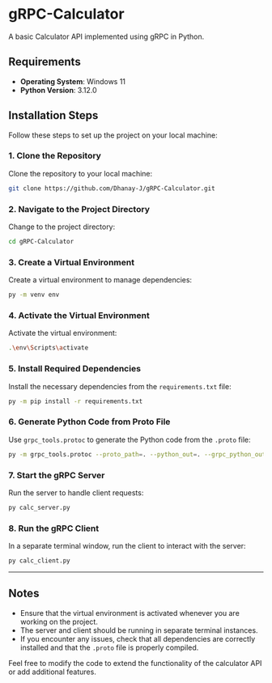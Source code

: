 # gRPC-Calculator

A basic Calculator API implemented using gRPC in Python.

## Requirements

- **Operating System**: Windows 11
- **Python Version**: 3.12.0

## Installation Steps

Follow these steps to set up the project on your local machine:

### 1. Clone the Repository

Clone the repository to your local machine:

```bash
git clone https://github.com/Dhanay-J/gRPC-Calculator.git
```

### 2. Navigate to the Project Directory

Change to the project directory:

```bash
cd gRPC-Calculator
```

### 3. Create a Virtual Environment

Create a virtual environment to manage dependencies:

```bash
py -m venv env
```

### 4. Activate the Virtual Environment

Activate the virtual environment:

```bash
.\env\Scripts\activate
```

### 5. Install Required Dependencies

Install the necessary dependencies from the `requirements.txt` file:

```bash
py -m pip install -r requirements.txt
```

### 6. Generate Python Code from Proto File

Use `grpc_tools.protoc` to generate the Python code from the `.proto` file:

```bash
py -m grpc_tools.protoc --proto_path=. --python_out=. --grpc_python_out=. .\calc.proto
```

### 7. Start the gRPC Server

Run the server to handle client requests:

```bash
py calc_server.py
```

### 8. Run the gRPC Client

In a separate terminal window, run the client to interact with the server:

```bash
py calc_client.py
```

---

## Notes

- Ensure that the virtual environment is activated whenever you are working on the project.
- The server and client should be running in separate terminal instances.
- If you encounter any issues, check that all dependencies are correctly installed and that the `.proto` file is properly compiled.

Feel free to modify the code to extend the functionality of the calculator API or add additional features.
